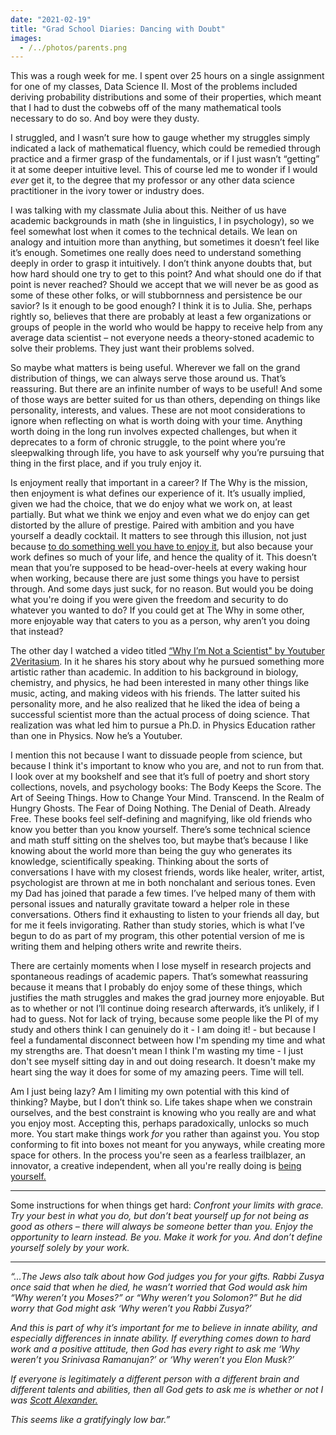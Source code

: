 ```yaml
---
date: "2021-02-19"
title: "Grad School Diaries: Dancing with Doubt"
images:
  - /../photos/parents.png
---
```


This was a rough week for me. I spent over 25 hours on a single assignment for one of my classes, Data Science II. Most of the problems included deriving probability distributions and some of their properties, which meant that I had to dust the cobwebs off of the many mathematical tools necessary to do so. And boy were they dusty.

I struggled, and I wasn’t sure how to gauge whether my struggles simply indicated a lack of mathematical fluency, which could be remedied through practice and a firmer grasp of the fundamentals, or if I just wasn’t “getting” it at some deeper intuitive level. This of course led me to wonder if I would _ever_ get it, to the degree that my professor or any other data science practitioner in the ivory tower or industry does. 

I was talking with my classmate Julia about this. Neither of us have academic backgrounds in math (she in linguistics, I in psychology), so we feel somewhat lost when it comes to the technical details. We lean on analogy and intuition more than anything, but sometimes it doesn’t feel like it’s enough. Sometimes one really does need to understand something deeply in order to grasp it intuitively. I don’t think anyone doubts that, but how hard should one try to get to this point? And what should one do if that point is never reached? Should we accept that we will never be as good as some of these other folks, or will stubbornness and persistence be our savior? Is it enough to be good enough? I think it is to Julia. She, perhaps rightly so, believes that there are probably at least a few organizations or groups of people in the world who would be happy to receive help from any average data scientist – not everyone needs a theory-stoned academic to solve their problems. They just want their problems solved.

So maybe what matters is being useful. Wherever we fall on the grand distribution of things, we can always serve those around us. That’s reassuring. But there are an infinite number of ways to be useful! And some of those ways are better suited for us than others, depending on things like personality, interests, and values. These are not moot considerations to ignore when reflecting on what is worth doing with your time. Anything worth doing in the long run involves expected challenges, but when it deprecates to a form of chronic struggle, to the point where you’re sleepwalking through life, you have to ask yourself why you’re pursuing that thing in the first place, and if you truly enjoy it. 

Is enjoyment really that important in a career? If The Why is the mission, then enjoyment is what defines our experience of it. It’s usually implied, given we had the choice, that we do enjoy what we work on, at least partially. But what we think we enjoy and even what we do enjoy can get distorted by the allure of prestige. Paired with ambition and you have yourself a deadly cocktail. It matters to see through this illusion, not just because [to do something well you have to enjoy it](http://www.paulgraham.com/love.html), but also because your work defines so much of your life, and hence the quality of it. This doesn’t mean that you’re supposed to be head-over-heels at every waking hour when working, because there are just some things you have to persist through. And some days just suck, for no reason. But would you be doing what you're doing if you were given the freedom and security to do whatever you wanted to do? If you could get at The Why in some other, more enjoyable way that caters to you as a person, why aren’t you doing that instead?

The other day I watched a video titled [“Why I’m Not a Scientist" by Youtuber 2Veritasium](https://www.youtube.com/watch?v=wZtmX1nPmoA&list=LL&index=30). In it he shares his story about why he pursued something more artistic rather than academic. In addition to his background in biology, chemistry, and physics, he had been interested in many other things like music, acting, and making videos with his friends. The latter suited his personality more, and he also realized that he liked the idea of being a successful scientist more than the actual process of doing science. That realization was what led him to pursue a Ph.D. in Physics Education rather than one in Physics. Now he’s a Youtuber.

I mention this not because I want to dissuade people from science, but because I think it's important to know who you are, and not to run from that. I look over at my bookshelf and see that it’s full of poetry and short story collections, novels, and psychology books: The Body Keeps the Score. The Art of Seeing Things. How to Change Your Mind. Transcend. In the Realm of Hungry Ghosts. The Fear of Doing Nothing. The Denial of Death. Already Free. These books feel self-defining and magnifying, like old friends who know you better than you know yourself. There’s some technical science and math stuff sitting on the shelves too, but maybe that’s because I like knowing about the world more than being the guy who generates its knowledge, scientifically speaking. Thinking about the sorts of conversations I have with my closest friends, words like healer, writer, artist, psychologist are thrown at me in both nonchalant and serious tones. Even my Dad has joined that parade a few times. I’ve helped many of them with personal issues and naturally gravitate toward a helper role in these conversations. Others find it exhausting to listen to your friends all day, but for me it feels invigorating. Rather than study stories, which is what I’ve begun to do as part of my program, this other potential version of me is writing them and helping others write and rewrite theirs. 

There are certainly moments when I lose myself in research projects and spontaneous readings of academic papers. That’s somewhat reassuring because it means that I probably do enjoy some of these things, which justifies the math struggles and makes the grad journey more enjoyable. But as to whether or not I’ll continue doing research afterwards, it’s unlikely, if I had to guess. Not for lack of trying, because some people like the PI of my study and others think I can genuinely do it - I am doing it! - but because I feel a fundamental disconnect between how I'm spending my time and what my strengths are. That doesn't mean I think I'm wasting my time - I just don't see myself sitting day in and out doing research. It doesn't make my heart sing the way it does for some of my amazing peers. Time will tell.

Am I just being lazy? Am I limiting my own potential with this kind of thinking? Maybe, but I don’t think so. Life takes shape when we constrain ourselves, and the best constraint is knowing who you really are and what you enjoy most. Accepting this, perhaps paradoxically, unlocks so much more. You start make things work _for_ you rather than against you. You stop conforming to fit into boxes not meant for you anyways, while creating more space for others. In the process you're seen as a fearless trailblazer, an innovator, a creative independent, when all you're really doing is [being yourself.](https://www.brainpickings.org/2017/09/25/e-e-cummings-advice/)

---

Some instructions for when things get hard: _Confront your limits with grace. Try your best in what you do, but don’t beat yourself up for not being as good as others – there will always be someone better than you. Enjoy the opportunity to learn instead. Be you. Make it work for you. And don’t define yourself solely by your work._

---

_“...The Jews also talk about how God judges you for your gifts. Rabbi Zusya once said that when he died, he wasn’t worried that God would ask him “Why weren’t you Moses?” or “Why weren’t you Solomon?” But he did worry that God might ask ‘Why weren’t you Rabbi Zusya?’_

_And this is part of why it’s important for me to believe in innate ability, and especially differences in innate ability. If everything comes down to hard work and a positive attitude, then God has every right to ask me ‘Why weren’t you Srinivasa Ramanujan?’ or ‘Why weren’t you Elon Musk?’_

_If everyone is legitimately a different person with a different brain and different talents and abilities, then all God gets to ask me is whether or not I was [Scott Alexander.](https://slatestarcodex.com/2015/01/31/the-parable-of-the-talents/)_

_This seems like a gratifyingly low bar.”_

